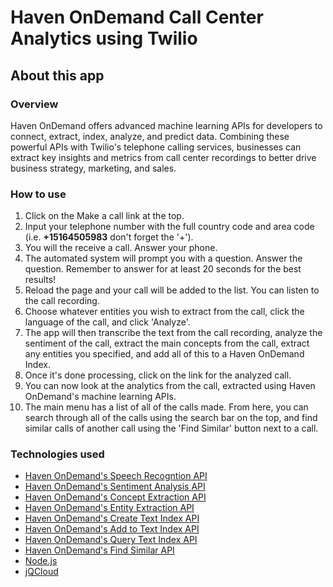 # Haven OnDemand Call Center Analytics using Twilio

## About this app
### Overview
  Haven OnDemand offers advanced machine learning APIs for developers to connect, extract, index, analyze, and predict data. Combining these powerful APIs with Twilio's telephone calling services, businesses can extract key insights and metrics from call center recordings to better drive business strategy, marketing, and sales.
### How to use
1. Click on the Make a call link at the top.
1. Input your telephone number with the full country code and area code (i.e. **+15164505983** don't forget the '+').
1. You will the receive a call. Answer your phone.
1. The automated system will prompt you with a question. Answer the question. Remember to answer for at least 20 seconds for the best results!
1. Reload the page and your call will be added to the list. You can listen to the call recording.
1. Choose whatever entities you wish to extract from the call, click the language of the call, and click 'Analyze'.
1. The app will then transcribe the text from the call recording, analyze the sentiment of the call, extract the main concepts from the call, extract any entities you specified, and add all of this to a Haven OnDemand Index.
1. Once it's done processing, click on the link for the analyzed call.
1. You can now look at the analytics from the call, extracted using Haven OnDemand's machine learning APIs.
1. The main menu has a list of all of the calls made. From here, you can search through all of the calls using the search bar on the top, and find similar calls of another call using the 'Find Similar' button next to a call.

### Technologies used
* [Haven OnDemand's Speech Recogntion API](https://dev.havenondemand.com/apis/recognizespeech)
* [Haven OnDemand's Sentiment Analysis API](https://dev.havenondemand.com/apis/analyzesentiment)
* [Haven OnDemand's Concept Extraction API](https://dev.havenondemand.com/apis/extractconcepts)
* [Haven OnDemand's Entity Extraction API](https://dev.havenondemand.com/apis/extractentities)
* [Haven OnDemand's Create Text Index API](https://dev.havenondemand.com/apis/createtextindex)
* [Haven OnDemand's Add to Text Index API](https://dev.havenondemand.com/apis/addtotextindex)
* [Haven OnDemand's Query Text Index API](https://dev.havenondemand.com/apis/querytextindex)
* [Haven OnDemand's Find Similar API](https://dev.havenondemand.com/apis/findsimilar)
* [Node.js](https://nodejs.org/en/)
* [jQCloud](https://nodejs.org/en/)
